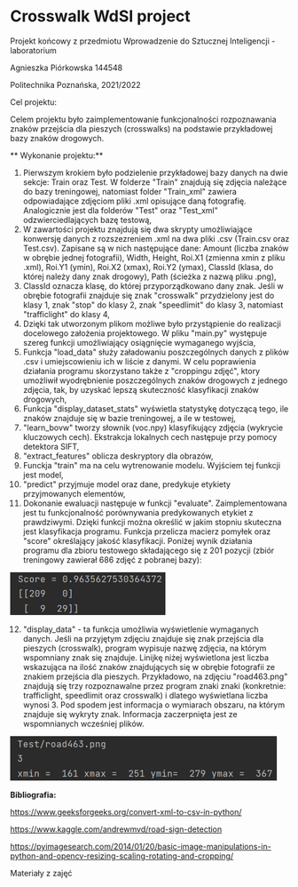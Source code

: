 # Crosswalk WdSI project
 Projekt końcowy z przedmiotu Wprowadzenie do Sztucznej Inteligencji - laboratorium
 
 Agnieszka Piórkowska 144548

 Politechnika Poznańska, 2021/2022
 
 Cel projektu: 
 
 Celem projektu było zaimplementowanie funkcjonalności rozpoznawania znaków przejścia dla pieszych (crosswalks) na podstawie przykładowej bazy znaków drogowych. 
 
** Wykonanie projektu:**

1) Pierwszym krokiem było podzielenie przykładowej bazy danych na dwie sekcje: Train oraz Test. W folderze "Train" znajdują się zdjęcia należące do bazy treningowej, natomiast folder "Train_xml" zawiera odpowiadające zdjęciom pliki .xml opisujące daną fotografię. Analogicznie jest dla folderów "Test" oraz "Test_xml" odzwierciedlających bazę testową,
2) W zawartości projektu znajdują się dwa skrypty umożliwiające konwersję danych z rozszezreniem .xml na dwa pliki .csv (Train.csv oraz Test.csv). Zapisane są w nich następujące dane: Amount (liczba znaków w obrębie jednej fotografii), Width, Height, Roi.X1 (zmienna xmin z pliku .xml), Roi.Y1 (ymin), Roi.X2 (xmax), Roi.Y2 (ymax), ClassId (klasa, do której należy dany znak drogowy), Path (ścieżka z nazwą pliku .png),
3) ClassId oznacza klasę, do której przyporządkowano dany znak. Jeśli w obrębie fotografii znajduje się znak "crosswalk" przydzielony jest do klasy 1, znak "stop" do klasy 2, znak "speedlimit" do klasy 3, natomiast "trafficlight" do klasy 4,
4) Dzięki tak utworzonym plikom możliwe było przystąpienie do realizacji docelowego założenia projektowego. W pliku "main.py" występuje szereg funkcji umożliwiający osiągnięcie wymaganego wyjścia,
5) Funkcja "load_data" służy załadowaniu poszczególnych danych z plików .csv i umiejscowieniu ich w liście z danymi. W celu poprawienia działania programu skorzystano także z "croppingu zdjęć", ktory umożliwił wyodrębnienie poszczególnych znaków drogowych z jednego zdjęcia, tak, by uzyskać lepszą skuteczność klasyfikacji znaków drogowych,
6) Funkcja "display_dataset_stats" wyświetla statystykę dotyczącą tego, ile znaków znajduje się w bazie treningowej, a ile w testowej, 
7) "learn_bovw" tworzy słownik (voc.npy) klasyfikujący zdjęcia (wykrycie kluczowych cech). Ekstrakcja lokalnych cech następuje przy pomocy detektora SIFT,
8) "extract_features" oblicza deskryptory dla obrazów, 
9) Funckja "train" ma na celu wytrenowanie modelu. Wyjściem tej funkcji jest model,
10) "predict" przyjmuje model oraz dane, predykuje etykiety przyjmowanych elementów,
11) Dokonanie ewaluacji następuje w funkcji "evaluate". Zaimplementowana jest tu funkcjonalność porównywania predykowanych etykiet z prawdziwymi. Dzięki funkcji można określić w jakim stopniu skuteczna jest klasyfikacja programu. Funkcja przelicza macierz pomyłek oraz "score" określający jakość klasyfikacji. Poniżej wynik działania programu dla zbioru testowego składającego się z 201 pozycji (zbiór treningowy zawierał 686 zdjęć z pobranej bazy):

![](readme_images/score.png)

12) "display_data" - ta funkcja umożliwia wyświetlenie wymaganych danych. Jeśli na przyjętym zdjęciu znajduje się znak przejścia dla pieszych (crosswalk), program wypisuje nazwę zdjęcia, na którym wspomniany znak się znajduje. Linijkę niżej wyświetlona jest liczba wskazująca na ilość znaków znajdujących się w obrębie fotografii ze znakiem przejścia dla pieszych. Przykładowo, na zdjęciu "road463.png" znajdują się trzy rozpoznawalne przez program znaki znaki (konkretnie: trafficlight, speedlimit oraz crosswalk) i dlatego wyświetlana liczba wynosi 3. Pod spodem jest informacja o wymiarach obszaru, na którym znajduje się wykryty znak. Informacja zaczerpnięta jest ze wspomnianych wcześniej plików.
 
 ![](readme_images/example.png)
 
 **Bibliografia:**
 
 https://www.geeksforgeeks.org/convert-xml-to-csv-in-python/
 
 https://www.kaggle.com/andrewmvd/road-sign-detection
 
 https://pyimagesearch.com/2014/01/20/basic-image-manipulations-in-python-and-opencv-resizing-scaling-rotating-and-cropping/
 
 Materiały z zajęć
